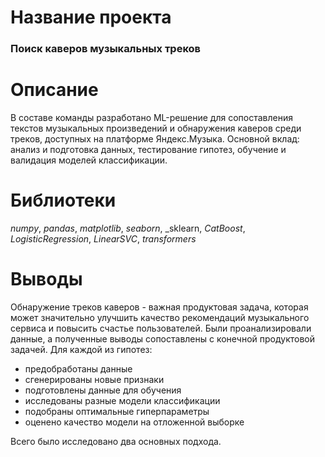 # Название проекта

### Поиск каверов музыкальных треков

# Описание

В составе команды разработано ML-решение для сопоставления текстов музыкальных произведений и обнаружения каверов среди треков, доступных на платформе Яндекс.Музыка. 
Основной вклад: анализ и подготовка данных, тестирование гипотез, обучение и валидация моделей классификации.

# Библиотеки

_numpy_, _pandas_, _matplotlib_, _seaborn_, _sklearn, _CatBoost_, _LogisticRegression_, _LinearSVC_, _transformers_

# Выводы

Обнаружение треков каверов - важная продуктовая задача, которая может значительно улучшить качество рекомендаций музыкального сервиса и повысить счастье пользователей. 
Были проанализировали данные, а полученные выводы сопоставлены с конечной продуктовой задачей. Для каждой из гипотез:

- предобработаны данные
- сгенерированы новые признаки
- подготовлены данные для обучения
- исследованы разные модели классификации
- подобраны оптимальные гиперпараметры
- оценено качество модели на отложенной выборке

Всего было исследовано два основных подхода.



